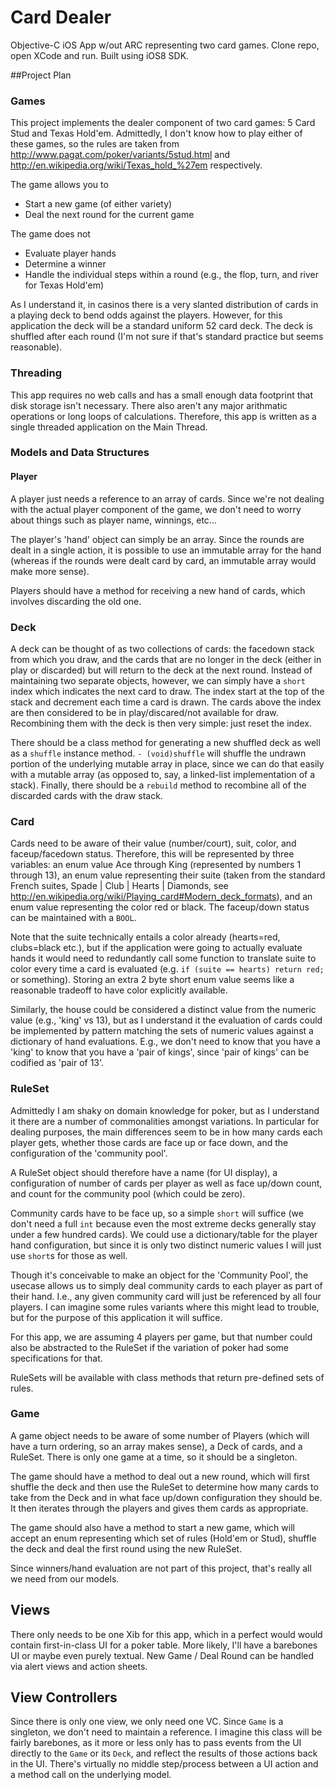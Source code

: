 # Card Dealer
Objective-C iOS App w/out ARC representing two card games.
Clone repo, open XCode and run. Built using iOS8 SDK. 

##Project Plan

### Games
This project implements the dealer component of two card games: 5 Card Stud and Texas Hold'em.
Admittedly, I don't know how to play either of these games, so the rules are taken from 
http://www.pagat.com/poker/variants/5stud.html and http://en.wikipedia.org/wiki/Texas_hold_%27em 
respectively. 

The game allows you to 
  - Start a new game (of either variety) 
  - Deal the next round for the current game
   
The game does not
  - Evaluate player hands
  - Determine a winner
  - Handle the individual steps within a round (e.g., the flop, turn, and river for Texas Hold'em)
  
As I understand it, in casinos there is a very slanted distribution of cards in a playing deck to
bend odds against the players. However, for this application the deck will be a standard uniform 52 card
deck. The deck is shuffled after each round (I'm not sure if that's standard practice but seems reasonable). 

### Threading
This app requires no web calls and has a small enough data footprint that disk storage isn't necessary.
There also aren't any major arithmatic operations or long loops of calculations. Therefore, this app
is written as a single threaded application on the Main Thread. 

### Models and Data Structures

#### Player
A player just needs a reference to an array of cards. Since we're not dealing with the actual player
component of the game, we don't need to worry about things such as player name, winnings, etc... 

The player's 'hand' object can simply be an array.  Since the rounds are dealt in a single action, 
it is possible to use an immutable array for the hand (whereas if the rounds were dealt card by card, 
an immutable array would make more sense). 

Players should have a method for receiving a new hand of cards, which involves discarding the old one. 

### Deck
A deck can be thought of as two collections of cards: the facedown stack from which you draw, and the 
cards that are no longer in the deck (either in play or discarded) but will return to the deck at the next 
round. Instead of maintaining two separate objects, however, we can simply have a `short` index which indicates
the next card to draw. The index start at the top of the stack and decrement each time a card is drawn. The 
cards above the index are then considered to be in play/discared/not available for draw. Recombining them 
with the deck is then very simple: just reset the index. 

There should be a class method for generating a new shuffled deck as well as a `shuffle` instance method.
`- (void)shuffle` will shuffle the undrawn portion of the underlying mutable array in place, since we can 
do that easily with a mutable array (as opposed to, say, a linked-list implementation of a stack). 
Finally, there should be a `rebuild` method to recombine all of the discarded cards with the draw stack. 

### Card
Cards need to be aware of their value (number/court), suit, color, and faceup/facedown status. 
Therefore, this will be represented by three variables: an enum value Ace through King 
(represented by numbers 1 through 13), an enum value representing their suite (taken from the standard French 
suites, Spade | Club | Hearts | Diamonds, see http://en.wikipedia.org/wiki/Playing_card#Modern_deck_formats), 
and an enum value representing the color red or black. The faceup/down status can be maintained with a `BOOL`.

Note that the suite technically entails a color already (hearts=red, clubs=black etc.), but if the 
application were going to actually evaluate hands it would need to redundantly call some function 
to translate suite to color every time a card is evaluated (e.g. `if (suite == hearts) return red;` or something).
Storing an extra 2 byte short enum value seems like a reasonable tradeoff to have color explicitly available. 

Similarly, the house could be considered a distinct value from the numeric value (e.g., 'king' vs 13), but 
as I understand it the evaluation of cards could be implemented by pattern matching the sets of numeric values 
against a dictionary of hand evaluations. E.g., we don't need to know that you have a 'king' to know that 
you have a 'pair of kings', since 'pair of kings' can be codified as 'pair of 13'. 

### RuleSet
Admittedly I am shaky on domain knowledge for poker, but as I understand it there are a number of commonalities
amongst variations. In particular for dealing purposes, the main differences seem to be in how many cards 
each player gets, whether those cards are face up or face down, and the configuration of the 'community pool'.

A RuleSet object should therefore have a name (for UI display), a configuration of number of cards per 
player as well as face up/down count, and count for the community pool (which could be zero). 

Community cards have to be face up, so a simple `short` will suffice (we don't need a full `int` because even
the most extreme decks generally stay under a few hundred cards). We could use a dictionary/table for the
player hand configuration, but since it is only two distinct numeric values I will just use `short`s 
for those as well. 

Though it's conceivable to make an object for the 'Community Pool', the usecase allows us to simply 
deal community cards to each player as part of their hand. I.e., any given community card will just
be referenced by all four players. I can imagine some rules variants where this might lead to trouble, 
but for the purpose of this application it will suffice.

For this app, we are assuming 4 players per game, but that number could also be abstracted to the RuleSet
if the variation of poker had some specifications for that. 

RuleSets will be available with class methods that return pre-defined sets of rules. 

### Game
A game object needs to be aware of some number of Players (which will have a turn ordering, so an array
makes sense), a Deck of cards, and a RuleSet. There is only one game at a time, so it should be a singleton.

The game should have a method to deal out a new round, which will first shuffle the deck and then use 
the RuleSet to determine how many cards to take from the Deck and in what face up/down configuration 
they should be. It then iterates through the players and gives them cards as appropriate. 

The game should also have a method to start a new game, which will accept an enum representing which 
set of rules (Hold'em or Stud), shuffle the deck and deal the first round using the new RuleSet.

Since winners/hand evaluation are not part of this project, that's really all we need from our models. 

## Views
There only needs to be one Xib for this app, which in a perfect would would contain first-in-class UI for 
a poker table. More likely, I'll have a barebones UI or maybe even purely textual. New Game / Deal Round 
can be handled via alert views and action sheets. 

## View Controllers
Since there is only one view, we only need one VC. Since `Game` is a singleton, we don't need to maintain
a reference. I imagine this class will be fairly barebones, as it more or less only has to pass events from 
the UI directly to the `Game` or its `Deck`, and reflect the results of those actions back in the UI. There's
virtually no middle step/process between a UI action and a method call on the underlying model. 

